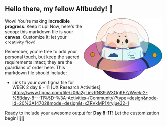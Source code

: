 ## Hello there, my fellow Alfbuddy! 💖

<img align="right" width="250px" src="../../assets/alf/alf-ufo.png">

Wow! You're making **incredible progress**. Keep it up! Now, here's the scoop: this markdown file is your **canvas**. Customize it; let your creativity flow!

Remember, you're free to add your personal touch, but keep the sacred requirements intact; they are the guardians of order here. This markdown file should include:
- Link to your own figma file for WEEK 2 day 8 - 11 [UX Research Activities]:
https://www.figma.com/file/z06a2gLiezRNS9iWXOgKFZ/Week-2-%5Bday-8---11%5D-%3A-Activities-(Community)?type=design&node-id=20%3A14702&mode=design&t=xZRVxMP1Xryjue32-1

Ready to include your awesome output for **Day 8-11**? Let the customization begin! 🚀✨

<!-- You may now delete and modify the content of this file -->
